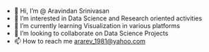 - 👋 Hi, I’m @ Aravindan Srinivasan
- 👀 I’m interested in Data Science and Research oriented activities 
- 🌱 I’m currently learning Visualization in various platforms
- 💞️ I’m looking to collaborate on Data Science Projects
- 📫 How to reach me ararev_1981@yahoo.com

<!---
AravindanSri/AravindanSri is a ✨ special ✨ repository because its `README.md` (this file) appears on your GitHub profile.
You can click the Preview link to take a look at your changes.
--->
